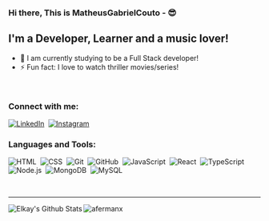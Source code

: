 ### Hi there, This is MatheusGabrielCouto - :sunglasses:

## I'm a Developer, Learner and a music lover!
- 🔭 I am currently studying to be a Full Stack developer!
- ⚡ Fun fact: I love to watch thriller movies/series!

<br />

### Connect with me:

[![LinkedIn](https://img.shields.io/badge/-LinkedIn-05122A?style=flat&logo=linkedin)](https://www.linkedin.com/in/matheus-gabriel-pereira-do-couto-1248611b3/)&nbsp;
[![Instagram](https://img.shields.io/badge/-Instagram-05122A?style=flat&logo=instagram)](https://www.instagram.com/matheus_gabriel112/)&nbsp;

### Languages and Tools:


![HTML](https://img.shields.io/badge/-HTML-05122A?style=flat&logo=HTML5)&nbsp;
![CSS](https://img.shields.io/badge/-CSS-05122A?style=flat&logo=CSS3&logoColor=1572B6)&nbsp;
![Git](https://img.shields.io/badge/-Git-05122A?style=flat&logo=git)&nbsp;
![GitHub](https://img.shields.io/badge/-GitHub-05122A?style=flat&logo=github)&nbsp;
![JavaScript](https://img.shields.io/badge/-JavaScript-05122A?style=flat&logo=javascript)&nbsp;
![React](https://img.shields.io/badge/-React-05122A?style=flat&logo=react)&nbsp;
![TypeScript](https://img.shields.io/badge/-Typescript-05122A?style=flat&logo=typescript)&nbsp;
![Node.js](https://img.shields.io/badge/-Node.js-05122A?style=flat&logo=node.js)&nbsp;
![MongoDB](https://img.shields.io/badge/-MongoDB-05122A?style=flat&logo=mongodb)&nbsp;
![MySQL](https://img.shields.io/badge/-MySQL-05122A?style=flat&logo=mysql)&nbsp;

<br />

---

<img align="left" alt="Elkay's Github Stats" src="https://github-readme-stats.vercel.app/api?username=MatheusGabrielCouto&show_icons=true&hide_border=true" />

<img align="left" src="https://github-readme-stats.vercel.app/api/top-langs?username=MatheusGabrielCouto&show_icons=true&locale=en&layout=compact" alt="afermanx" />